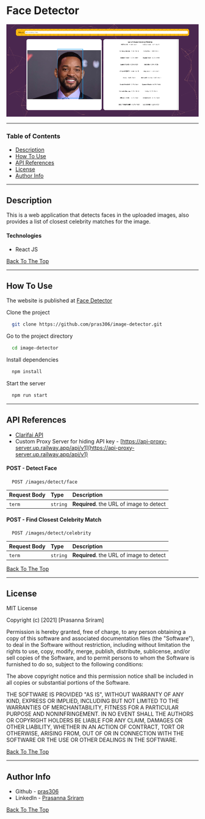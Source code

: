 # Face Detector

![Facedetector](src/assets/images/face_detector.png)

---

### Table of Contents

- [Description](#description)
- [How To Use](#how-to-use)
- [API References](#api-references)
- [License](#license)
- [Author Info](#author-info)

---

## Description

This is a web application that detects faces in the uploaded images, also provides a list of closest celebrity matches for the image.

#### Technologies

- React JS

[Back To The Top](#face-detector)

---

## How To Use

The website is published at [Face Detector](http://pras306.github.io/image-detector/)

Clone the project 

```bash
  git clone https://github.com/pras306/image-detector.git
```

Go to the project directory

```bash
  cd image-detector
```

Install dependencies

```bash
  npm install
```

Start the server

```bash
  npm run start
```

---

## API References

- [Clarifai API](https://www.clarifai.com/)
- Custom Proxy Server for hiding API key - [https://api-proxy-server.up.railway.app/api/v1](https://api-proxy-server.up.railway.app/api/v1)

#### POST - Detect Face

```http
  POST /images/detect/face
```

|Request Body | Type     | Description                                       |
| :---------- | :------- | :------------------------------------------------ |
| `term`      | `string` | **Required**. the URL of image to detect          |


#### POST - Find Closest Celebrity Match

```http
  POST /images/detect/celebrity
```

|Request Body | Type     | Description                                       |
| :---------- | :------- | :------------------------------------------------ |
| `term`      | `string` | **Required**. the URL of image to detect          |


[Back To The Top](#face-detector)

---

## License

MIT License

Copyright (c) [2021] [Prasanna Sriram]

Permission is hereby granted, free of charge, to any person obtaining a copy
of this software and associated documentation files (the "Software"), to deal
in the Software without restriction, including without limitation the rights
to use, copy, modify, merge, publish, distribute, sublicense, and/or sell
copies of the Software, and to permit persons to whom the Software is
furnished to do so, subject to the following conditions:

The above copyright notice and this permission notice shall be included in all
copies or substantial portions of the Software.

THE SOFTWARE IS PROVIDED "AS IS", WITHOUT WARRANTY OF ANY KIND, EXPRESS OR
IMPLIED, INCLUDING BUT NOT LIMITED TO THE WARRANTIES OF MERCHANTABILITY,
FITNESS FOR A PARTICULAR PURPOSE AND NONINFRINGEMENT. IN NO EVENT SHALL THE
AUTHORS OR COPYRIGHT HOLDERS BE LIABLE FOR ANY CLAIM, DAMAGES OR OTHER
LIABILITY, WHETHER IN AN ACTION OF CONTRACT, TORT OR OTHERWISE, ARISING FROM,
OUT OF OR IN CONNECTION WITH THE SOFTWARE OR THE USE OR OTHER DEALINGS IN THE
SOFTWARE.

[Back To The Top](#face-detector)

---

## Author Info

- Github - [pras306](https://github.com/pras306)
- LinkedIn - [Prasanna Sriram](https://www.linkedin.com/in/prasanna-sriram/)

[Back To The Top](#face-detector)